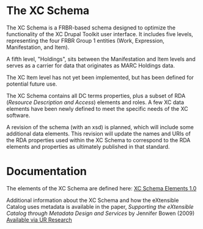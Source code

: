 # The XC Schema #

The XC Schema is a FRBR-based schema designed to optimize the functionality of the XC Drupal Toolkit user interface. It includes five levels, representing the four FRBR Group 1 entities (Work, Expression, Manifestation, and Item).

A fifth level, "Holdings", sits between the Manifestation and Item levels and serves as a carrier for data that originates as MARC Holdings data.

The XC Item level has not yet been implemented, but has been defined for potential future use.

The XC Schema contains all DC terms properties, plus a subset of RDA (_Resource Description and Access_) elements and roles.  A few XC data elements have been newly defined to meet the specific needs of the XC software.

A revision of the schema (with an xsd) is planned, which will include some additional data elements. This revision will update the names and URIs of the RDA properties used within the XC Schema to correspond to the RDA elements and properties as ultimately published in that standard.


# Documentation #

The elements of the XC Schema are defined here: [XC Schema Elements 1.0](https://docs.google.com/open?id=0B7AewjrTTKSUMTQwM2IwYjUtNGNhMi00ZDNmLTgyZDMtYTNlODQzZGFlNjNm)


Additional information about the XC Schema and how the eXtensible Catalog uses metadata is available in the paper, _Supporting the eXtensible Catalog through Metadata Design and Services_  by Jennifer Bowen (2009) [Available via UR Research](http://hdl.handle.net/1802/6377)